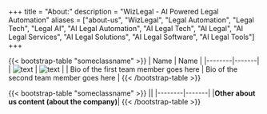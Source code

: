 +++
title = "About:"
description = "WizLegal - AI Powered Legal Automation"
aliases = ["about-us", "WizLegal", "Legal Automation", "Legal Tech", "Legal AI", "AI Legal Automation", "AI Legal Tech", "AI Legal", "AI Legal Services", "AI Legal Solutions", "AI Legal Software", "AI Legal Tools"]
+++


{{< bootstrap-table "someclassname" >}}
| Name | Name |
|--------|-------|
| ![text](/img/Person2.png) | ![text](/img/Person2.png)  |
| Bio of the first team member goes here | Bio of the second team member goes here  |
{{< /bootstrap-table >}}


{{< bootstrap-table "someclassname" >}}
||
|--------|-------|
|**Other about us content (about the company)**|
{{< /bootstrap-table >}}

&nbsp;


